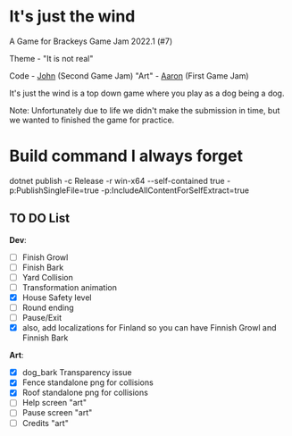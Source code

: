 # It's just the wind

A Game for Brackeys Game Jam 2022.1 (#7) 

Theme - "It is not real"

Code - [John](https://github.com/Nhawdge) (Second Game Jam)
"Art" - [Aaron](https://github.com/aaronlael) (First Game Jam)

It's just the wind is a top down game where you play as a dog being a dog.

Note: Unfortunately due to life we didn't make the submission in time, but we wanted to finished the game for practice.

# Build command I always forget

dotnet publish -c Release -r win-x64 --self-contained true -p:PublishSingleFile=true -p:IncludeAllContentForSelfExtract=true

## TO DO List

**Dev**:

* [ ] Finish Growl
* [ ] Finish Bark
* [ ] Yard Collision
* [ ] Transformation animation
* [x] House Safety level
* [ ] Round ending
* [ ] Pause/Exit
* [x]  also, add localizations for Finland so you can have Finnish Growl and Finnish Bark

**Art**:

* [x] dog_bark Transparency issue 
* [x] Fence standalone png for collisions
* [x] Roof standalone png for collisions
* [ ] Help screen "art"
* [ ] Pause screen "art"
* [ ] Credits "art"
